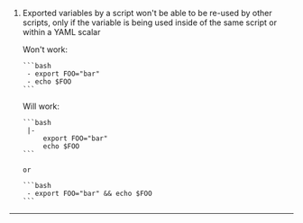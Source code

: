 1.  Exported variables by a script won't be able to be re-used by other scripts, only if the variable is being used inside of the same script or within a YAML scalar

    Won't work:

        ```bash
         - export FOO="bar"
         - echo $FOO
        ```

    Will work:

        ```bash
         |-
             export FOO="bar"
             echo $FOO
        ```

        or

        ```bash
         - export FOO="bar" && echo $FOO
        ```

---
